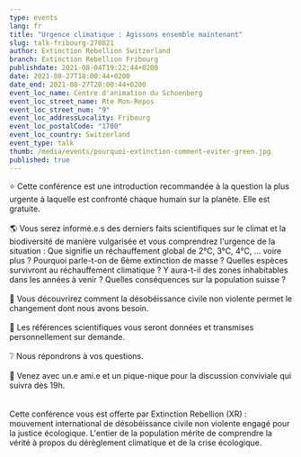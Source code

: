```yaml
---
type: events
lang: fr
title: "Urgence climatique : Agissons ensemble maintenant"
slug: talk-fribourg-270821
author: Extinction Rebellion Switzerland
branch: Extinction Rebellion Fribourg
publishdate: 2021-08-04T19:22:44+0200
date: 2021-08-27T18:00:44+0200
date_end: 2021-08-27T20:00:44+0200
event_loc_name: Centre d'animation du Schoenberg
event_loc_street_name: Rte Mon-Repos
event_loc_street_num: "9"
event_loc_addressLocality: Fribourg
event_loc_postalCode: "1700"
event_loc_country: Switzerland
event_type: talk
thumb: /media/events/pourquoi-extinction-comment-eviter-green.jpg
published: true
---
```

⭐ Cette conférence est une introduction recommandée à la question la plus urgente à laquelle est confronté chaque humain sur la planète. Elle est gratuite.\
\
🌎 Vous serez informé.e.s des derniers faits scientifiques sur le climat et la biodiversité de manière vulgarisée et vous comprendrez l'urgence de la situation :
Que signifie un réchauffement global de 2°C, 3°C, 4°C, … voire plus ? Pourquoi parle-t-on de 6ème extinction de masse ? Quelles espèces survivront au réchauffement climatique ? Y aura-t-il des zones inhabitables dans les années à venir ? Quelles conséquences sur la population suisse ?\
\
🌳 Vous découvrirez comment la désobéissance civile non violente permet le changement dont nous avons besoin.\
\
📃 Les références scientifiques vous seront données et transmises personnellement sur demande.\
\
❔ Nous répondrons à vos questions.\
\
🥪 Venez avec un.e ami.e et un pique-nique pour la discussion conviviale qui suivra dès 19h.\
\
\
Cette conférence vous est offerte par Extinction Rebellion (XR) : mouvement international de désobéissance civile non violente engagé pour la justice écologique.
L'entier de la population mérite de comprendre la vérité à propos du dérèglement climatique et de la crise écologique.